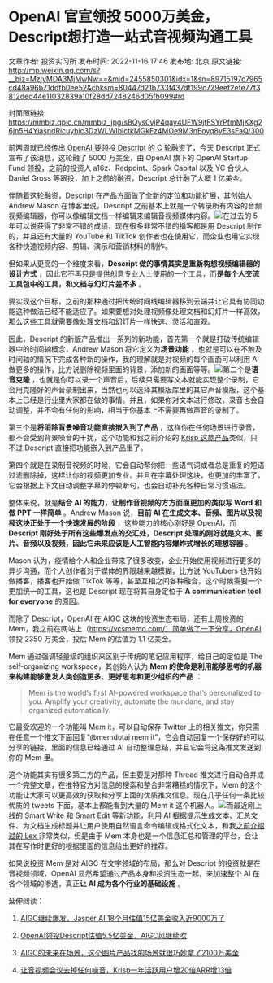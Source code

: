 # OpenAI 官宣领投 5000万美金，Descript想打造一站式音视频沟通工具

文章作者: 投资实习所
发布时间: 2022-11-16 17:46
发布地: 北京
原文链接: http://mp.weixin.qq.com/s?__biz=MzIyMDA3MjMwNw==&mid=2455850301&idx=1&sn=89715197c7965cd48a96b71ddfb0ee52&chksm=80447d21b733f437df199c729eef2efe77f3812ded44e11032839a10f28dd7248246d05fb099#rd

封面图链接: https://mmbiz.qpic.cn/mmbiz_jpg/sBQys0vjP4qay4UFW9jtFSYrPfmMjKXg26jn5H4YiasndRicuyhic3DzWLWIbictkMGkFz4MOe9M3nEoyq8yE3sFaQ/300

前两周就已经[传出 OpenAI 要领投 Descript 的 C
轮融资](http://mp.weixin.qq.com/s?__biz=MzIyMDA3MjMwNw==&mid=2455850248&idx=1&sn=6ec8ea0541e3b4f77b38a2c9e0da350f&chksm=80447d14b733f402dacd32e5550230289c671f1068a9104412ad309fbc574332c9ecd4ac5ee5&scene=21#wechat_redirect)了，今天
Descript 正式宣布了该消息，这轮融了 5000 万美金，由 OpenAI 旗下的 OpenAI Startup Fund 领投，之前的投资人
a16z、Redpoint、Spark Capital 以及 YC 合伙人 Daniel Gross 等跟投，加上之前的融资，Descript 总计融了大概
1 亿美金。

伴随着这轮融资，Descript 在产品方面做了全新的定位和功能扩展，其创始人 Andrew Mason 在博客里说，Descript
之前基本上就是一个转录所有内容的音频视频编辑器，你可以像编辑文档一样编辑来编辑音视频媒体内容。![](https://mmbiz.qpic.cn/mmbiz_jpg/sBQys0vjP4qay4UFW9jtFSYrPfmMjKXgfvBiczWo60S7ZspDLjFgWdLouvRlv0V3H4qcRDxCtNG1tlEVsylpSKQ/640?wx_fmt=jpeg)在过去的
5 年可以说获得了非常不错的成绩，现在很多非常不错的播客都是用 Descript 制作的，并且还有大量的 YouTube 和 TikTok
创作者也在使用它，而企业也用它实现各种快速视频内容、剪辑、演示和营销材料的制作。

但如果从更高的一个维度来看，**Descript 做的事情其实是重新构想视频编辑器的设计方式**
，因此它不再只是提供创意专业人士使用的一个工具，而**是每个人交流工具包中的工具，和文档与幻灯片差不多** 。

要实现这个目标，之前的那种通过把传统时间线编辑器移到云端并让它具有协同功能这种做法已经不能适应了。如果要想对处理视频像处理文档和幻灯片一样高效，那么这些工具就需要像处理文档和幻灯片一样快速、灵活和直观。

因此，Descript 的新版产品推出一系列的新功能，首先第一个就是打破传统编辑器中的时间轴概念，Andrew Mason 将它定义为**场景功能**
，也就是可以在不触及时间轴的情况下完成各种新的操作，我的理解就是对视频的每个画面可以利用 AI
做更多的操作，比方说删除视频里面的背景，添加新的画面等等。![](https://mmbiz.qpic.cn/mmbiz_jpg/sBQys0vjP4qay4UFW9jtFSYrPfmMjKXgAdlFibaN8uic93keGb9dicA6iaGnNy8X8XWnnY6XWGtps5FGmF9p1SuhXA/640?wx_fmt=jpeg)第二个是**语音克隆**
，也就是你可以录一个声音后，后续只需要写文本就能实现整个录制，它会用克隆好的声音录制出来，当然也可以选择其模版库里的其它声音模版，这个基本上已经是行业里大家都在做的事情。并且，如果你对文本进行修改，录音也会自动调整，并不会有任何的影响，相当于你基本上不需要再做声音的录制了。

第三个是**将消除背景噪音功能直接嵌入到了产品** ，这样你在任何场景进行录音，都不会受到背景噪音的干扰，这个功能和我之前介绍的 [Krisp
这款产品](http://mp.weixin.qq.com/s?__biz=MzIyMDA3MjMwNw==&mid=2455849923&idx=1&sn=0ba447d00a7835c846ff96df5ee9292d&chksm=80447bdfb733f2c99c35a9b28ac52e5255019afe79205c56b4b94b90f3c892d2acd2567f1be6&scene=21#wechat_redirect)类似，只不过
Descript 直接把功能嵌入到产品里了。

第四个就是在录制音视频的时候，它会自动帮你把一些语气词或者总是重复的短语过滤删除掉，这样让你的视频更加专业。并且在字幕处理这块，也更加的丰富了，它会根据上下文自动调整字幕的停顿断句，也会自动补充各种日常习惯语法。

整体来说，就是**结合 AI 的能力，让制作音视频的方方面面更加的类似写 Word 和做 PPT 一样简单** 。Andrew Mason 说，**目前
AI 在生成文本、音频、图片以及视频这块正处于一个快速发展的阶段** ，这些能力的核心刚好是 OpenAI，而 **Descript
刚好处于所有这些爆发点的交汇处，Descript 处理的刚好就是文本、图片、音频以及视频，因此它未来应该是人工智能内容爆炸式增长的理想容器** 。

Mason 认为，疫情给个人和企业带来了很多改变，企业开始使用视频进行更多的异步沟通，而个人创作者对于媒体的界限越来越模糊，比方说 YouTubers
也开始做播客，播客也开始做 TikTok 等等，甚至互相之间各种融合，这个时候需要一个更加统一的工具，这也是 Descript 现在将其自身定位于 **A
communication tool for everyone** 的原因。

而除了 Descript，OpenAI 在 AIGC 这块的投资生态布局，还有上周投资的
Mem，我之前在网站上（https://vcsmemo.com/）简单做了一下分享，OpenAI 领投 2350 万美金，投后 Mem 的估值为 1.1
亿美金。

Mem 通过强调轻量级的组织来区别于传统的笔记应用程序，给自己的定位是 The self-organizing workspace，其创始人认为 **Mem
的使命是利用能够思考的机器来构建能够激发人类创造更多、更好思考和更少组织的产品** ：

> Mem is the world’s first AI-powered workspace that’s personalized to you.
> Amplify your creativity, automate the mundane, and stay organized
> automatically.

它最受欢迎的一个功能叫 Mem it，可以自动保存 Twitter 上的相关推文，你只需在任意一个推文下面回复“@memdotai mem
it”，它会自动回复一个保存好的可以分享的链接，里面的信息已经通过 AI 自动整理总结，并且它会将这条推文发送到你的 Mem 里。

这个功能其实有很多第三方的产品，但主要是对那种 Thread 推文进行自动合并成一个完整文章，在推特官方对信息的搜索和整合非常糟糕的情况下，Mem
的这个功能让大家可以更高效的获取和分享上面的优质推文信息。现在几乎任何一条比较优质的 tweets 下面，基本上都能看到大量的 Mem it
这个机器人。![](https://mmbiz.qpic.cn/mmbiz_jpg/sBQys0vjP4qay4UFW9jtFSYrPfmMjKXg6kTXP3p8Up6vTgYcYvNx28yNSXj8ME8LzFk5z2UKQ7Zdz4gnb9Dwrg/640?wx_fmt=jpeg)而最近刚上线的
Smart Write 和 Smart Edit 等新功能，利用 AI
根据提示生成文本、汇总文件、为文档生成标题并让用户使用自然语言命令编辑或格式化文本，和我[之前介绍过的 Lex
](http://mp.weixin.qq.com/s?__biz=MzIyMDA3MjMwNw==&mid=2455850218&idx=1&sn=21d4973fba3c257b3f53cab0a5c345a2&chksm=80447cf6b733f5e04bae9c070c9c464387f9a680ecf0382fa911ca0578c673be50e9e455d607&scene=21#wechat_redirect)非常类似，但是由于
Mem 本身也是一个信息汇总和管理的平台，会让其在写作时更好的根据里面的信息给出更好的推荐。

如果说投资 Mem 是对 AIGC 在文字领域的布局，那么对 Descript 的投资就是在音视频领域，OpenAI
显然希望通过产品本身和投资生态一起，来加速整个 AI 在各个领域的渗透，真正**让 AI 成为各个行业的基础设施** 。

延伸阅读：

  1. [AIGC继续爆发，Jasper AI 18个月估值15亿美金收入近9000万了](http://mp.weixin.qq.com/s?__biz=MzIyMDA3MjMwNw==&mid=2455850211&idx=1&sn=232404eb54edbbc9fcf6e5b03454f233&chksm=80447cffb733f5e918d976164df7f26cc832d8b9f7800104d48c049bc10aa68ab37988f45c87&scene=21#wechat_redirect)

  2. [OpenAI领投Descript估值5.5亿美金，AIGC风继续吹](http://mp.weixin.qq.com/s?__biz=MzIyMDA3MjMwNw==&mid=2455850248&idx=1&sn=6ec8ea0541e3b4f77b38a2c9e0da350f&chksm=80447d14b733f402dacd32e5550230289c671f1068a9104412ad309fbc574332c9ecd4ac5ee5&scene=21#wechat_redirect)

  3. [AIGC的未来在场景，这个图片产品找的场景就很巧妙拿了2100万美金](http://mp.weixin.qq.com/s?__biz=MzIyMDA3MjMwNw==&mid=2455850275&idx=1&sn=8ffca981ff591c89f849900a2d53b3e0&chksm=80447d3fb733f42944ae7cd4d2d400b7ca18f2d455dd9ab2e8963c9bc75bd5ee286e1ec9e9e1&scene=21#wechat_redirect)

  4. [让音视频会议去掉任何噪音，Krisp一年活跃用户增20倍ARR增13倍](http://mp.weixin.qq.com/s?__biz=MzIyMDA3MjMwNw==&mid=2455849923&idx=1&sn=0ba447d00a7835c846ff96df5ee9292d&chksm=80447bdfb733f2c99c35a9b28ac52e5255019afe79205c56b4b94b90f3c892d2acd2567f1be6&scene=21#wechat_redirect)

  


